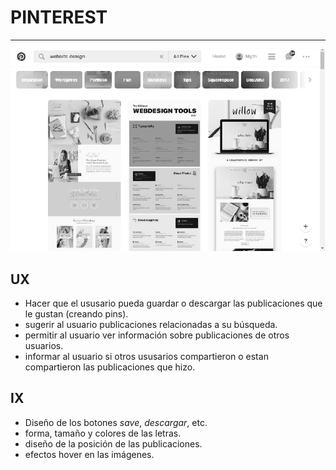 # PINTEREST
***
![alt text](assets/pinterest.png)

##  UX
 * Hacer que el ususario pueda guardar o descargar las publicaciones que le gustan (creando pins).
 * sugerir al usuario publicaciones relacionadas a su búsqueda.
 * permitir al usuario ver información sobre publicaciones de otros usuarios.
 * informar al usuario si otros ususarios compartieron o estan compartieron las publicaciones que hizo.

##  IX
* Diseño de los botones *save*, *descargar*, etc.
* forma, tamaño y colores de las letras.
* diseño de la posición de las publicaciones.
* efectos hover en las imágenes.
